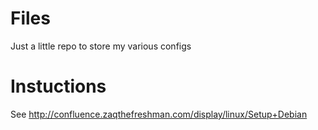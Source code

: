 Files
============

Just a little repo to store my various configs

Instuctions
============
See http://confluence.zaqthefreshman.com/display/linux/Setup+Debian
